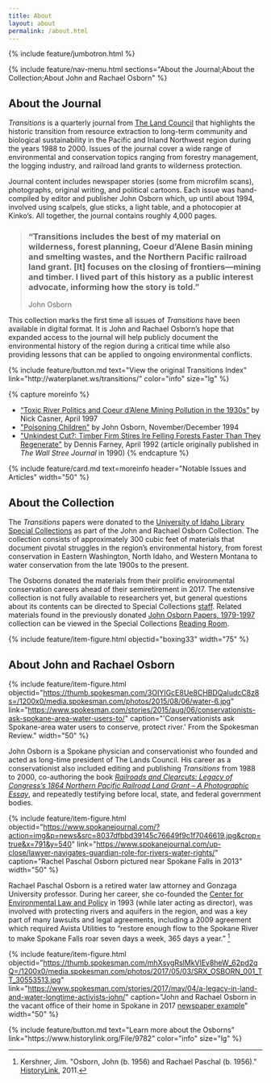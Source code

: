 ```yaml
---
title: About
layout: about
permalink: /about.html
---
```

{% include feature/jumbotron.html %} 

{% include feature/nav-menu.html sections="About the Journal;About the Collection;About John and Rachael Osborn" %} 

## About the Journal

*Transitions* is a quarterly journal from [The Land Council](https://landscouncil.org/) that highlights the historic transition from resource extraction to long-term community and biological sustainability in the Pacific and Inland Northwest region during the years 1988 to 2000. Issues of the journal cover a wide range of environmental and conservation topics ranging from forestry management, the logging industry, and railroad land grants to wilderness protection. 

Journal content includes newspaper stories (some from microfilm scans), photographs, original writing, and political cartoons. Each issue was hand-compiled by editor and publisher John Osborn which, up until about 1994, involved using scalpels, glue sticks, a light table, and a photocopier at Kinko’s. All together, the journal contains roughly 4,000 pages.

<blockquote class="blockquote text-right about-contents py-3">
  <h3>“<emph>Transitions</emph> includes the best of my material on wilderness, forest planning, Coeur d’Alene Basin mining and smelting wastes, and the Northern Pacific railroad land grant. [It] focuses on the closing of frontiers—mining and timber. I lived part of this history as a public interest advocate, informing how the story is told.” </h3>
  <p class="blockquote-footer">John Osborn</p>
</blockquote>

This collection marks the first time all issues of *Transitions* have been available in digital format. It is John and Rachael Osborn’s hope that expanded access to the journal will help publicly document the environmental history of the region during a critical time while also providing lessons that can be applied to ongoing environmental conflicts. 

<div class="text-center pb-4">
{% include feature/button.md text="View the original <emph>Transitions</emph> Index" link="http://waterplanet.ws/transitions/" color="info" size="lg" %}
</div>

{% capture moreinfo %}
- [“Toxic River Politics and Coeur d’Alene Mining Pollution in the 1930s”](www.lib.uidaho.edu/digital/transitions/items/transitions67.html) by Nick Casner, April 1997
- ["Poisoning Children"](www.lib.uidaho.edu/digital/transitions/items/transitions33.html) by John Osborn, November/December 1994
- ["Unkindest Cut?: Timber Firm Stires Ire Felling Forests Faster Than They Regenerate"](www.lib.uidaho.edu/digital/transitions/items/transitions47.html) by Dennis Farney, April 1992 (article originally published in *The Wall Stree Journal* in 1990)
{% endcapture %}

<div class="row justify-content-center">
{% include feature/card.md text=moreinfo header="Notable Issues and Articles" width="50" %}
</div>

## About the Collection

The *Transitions* papers were donated to the [University of Idaho Library Special Collections](https://www.lib.uidaho.edu/special-collections/) as part of the John and Rachael Osborn Collection. The collection consists of approximately 300 cubic feet of materials that document pivotal struggles in the region’s environmental history, from forest conservation in Eastern Washington, North Idaho, and Western Montana to water conservation from the late 1900s to the present. 

The Osborns donated the materials from their prolific environmental conservation careers ahead of their semiretirement in 2017. The extensive collection is not fully available to researchers yet, but general questions about its contents can be directed to Special Collections [staff]( https://www.lib.uidaho.edu/special-collections/about.html). Related materials found in the previously donated [John Osborn Papers, 1979-1997]( https://archiveswest.orbiscascade.org/ark:/80444/xv48843/) collection can be viewed in the Special Collections [Reading Room]( https://www.lib.uidaho.edu/special-collections/plan.html). 


{% include feature/item-figure.html objectid="boxing33" width="75" %}

## About John and Rachael Osborn

{% include feature/item-figure.html objectid="https://thumb.spokesman.com/3OIYIGcE8Ue8CHBDQaIudcC8z8s=/1200x0/media.spokesman.com/photos/2015/08/06/water-6.jpg" link="https://www.spokesman.com/stories/2015/aug/06/conservationists-ask-spokane-area-water-users-to/" caption="'Conservationists ask Spokane-area water users to conserve, protect river.' From the Spokesman Review." width="50" %}

John Osborn is a Spokane physician and conservationist who founded and acted as long-time president of The Lands Council. His career as a conservationist also included editing and publishing *Transitions* from 1988 to 2000, co-authoring the book [*Railroads and Clearcuts: Legacy of Congress’s 1864 Northern Pacific Railroad Land Grant – A Photographic Essay*]( https://alliance-primo.hosted.exlibrisgroup.com/permalink/f/m1uotc/CP71126172490001451), and repeatedly testifying before local, state, and federal government bodies. 

{% include feature/item-figure.html objectid="https://www.spokanejournal.com/?action=img&p=news&src=8037dfbbd39145c76649f9c1f7046619.jpg&crop=true&x=791&y=540" link="https://www.spokanejournal.com/up-close/lawyer-navigates-guardian-role-for-rivers-water-rights/" caption="Rachel Paschal Osborn pictured near Spokane Falls in 2013" width="50" %}

Rachael Paschal Osborn is a retired water law attorney and Gonzaga University professor. During her career, she co-founded the [Center for Environmental Law and Policy](https://celp.org/) in 1993 (while later acting as director), was involved with protecting rivers and aquifers in the region, and was a key part of many lawsuits and legal agreements, including a 2009 agreement which required Avista Utilities to “restore enough flow to the Spokane River to make Spokane Falls roar seven days a week, 365 days a year.” [^1]

{% include feature/item-figure.html objectid="https://thumb.spokesman.com/mhXsygRslMkVlEv8heW_62pd2qQ=/1200x0/media.spokesman.com/photos/2017/05/03/SRX_OSBORN_001_TT_30553513.jpg" link="https://www.spokesman.com/stories/2017/may/04/a-legacy-in-land-and-water-longtime-activists-john/" caption="John and Rachael Osborn in the vacant office of their home in Spokane in 2017 [newspaper example](https://www.spokesman.com/stories/2017/may/04/a-legacy-in-land-and-water-longtime-activists-john/)" width="50" %}

<div class="text-center py-4">
{% include feature/button.md text="Learn more about the Osborns" link="https://www.historylink.org/File/9782" color="info" size="lg" %}
</div>

[^1]: Kershner, Jim. "Osborn, John (b. 1956) and Rachael Paschal (b. 1956)." [HistoryLink](https://www.historylink.org/File/9782), 2011.

<div class="clearfix"></div>

